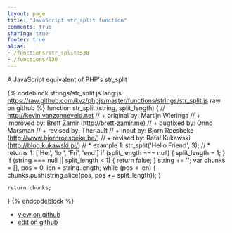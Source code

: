 ```yaml
---
layout: page
title: "JavaScript str_split function"
comments: true
sharing: true
footer: true
alias:
- /functions/str_split:530
- /functions/530
---
```

A JavaScript equivalent of PHP's str_split

{% codeblock strings/str_split.js lang:js https://raw.github.com/kvz/phpjs/master/functions/strings/str_split.js raw on github %}
function str_split (string, split_length) {
    // http://kevin.vanzonneveld.net
    // +     original by: Martijn Wieringa
    // +     improved by: Brett Zamir (http://brett-zamir.me)
    // +     bugfixed by: Onno Marsman
    // +      revised by: Theriault
    // +        input by: Bjorn Roesbeke (http://www.bjornroesbeke.be/)
    // +      revised by: Rafał Kukawski (http://blog.kukawski.pl/)
    // *       example 1: str_split('Hello Friend', 3);
    // *       returns 1: ['Hel', 'lo ', 'Fri', 'end']
    if (split_length === null) {
        split_length = 1;
    }
    if (string === null || split_length < 1) {
        return false;
    }
    string += '';
    var chunks = [],
        pos = 0,
        len = string.length;
    while (pos < len) {
        chunks.push(string.slice(pos, pos += split_length));
    }

    return chunks;
}
{% endcodeblock %}

 - [view on github](https://github.com/kvz/phpjs/blob/master/functions/strings/str_split.js)
 - [edit on github](https://github.com/kvz/phpjs/edit/master/functions/strings/str_split.js)
